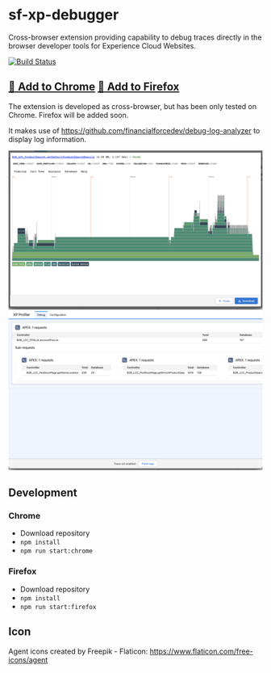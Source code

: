 # sf-xp-debugger

Cross-browser extension providing capability to debug traces directly in the browser developer tools for Experience Cloud Websites.

[![Build Status](https://app.travis-ci.com/swisscat/sf-xp-debugger.svg?branch=master)](https://app.travis-ci.com/swisscat/sf-xp-debugger)

## [:pushpin: Add to Chrome](https://chrome.google.com/webstore/detail/salesforce-experience-clo/gbhgnplfajpgpdiflbpfllfolnamcnac) [:pushpin: Add to Firefox](https://addons.mozilla.org/en-US/firefox/addon/sf-xp-cloud-debugger/)

The extension is developed as cross-browser, but has been only tested on Chrome. Firefox will be added soon.

It makes use of https://github.com/financialforcedev/debug-log-analyzer to display log information.

![Request Example](assets/request-example.png "Request Example")
![Request Example](assets/stack-example.png "Stack Example")

## Development

### Chrome
 * Download repository
 * `npm install`
 * `npm run start:chrome`

### Firefox
 * Download repository
 * `npm install`
 * `npm run start:firefox`

## Icon

Agent icons created by Freepik - Flaticon: https://www.flaticon.com/free-icons/agent